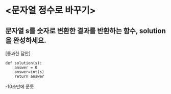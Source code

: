 # <문자열 정수로 바꾸기>
## 문자열 s를 숫자로 변환한 결과를 반환하는 함수, solution을 완성하세요.

[통과한 답안]
```
def solution(s):
    answer = 0
    answer=int(s)
    return answer
```
-10초만에 푼듯
